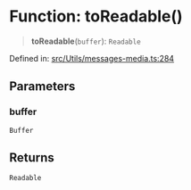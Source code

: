 # Function: toReadable()

> **toReadable**(`buffer`): `Readable`

Defined in: [src/Utils/messages-media.ts:284](https://github.com/Fokusdotid/bail/blob/dad8cbc7bd41e0c17126095b0fc017b92c3d85cf/src/Utils/messages-media.ts#L284)

## Parameters

### buffer

`Buffer`

## Returns

`Readable`
